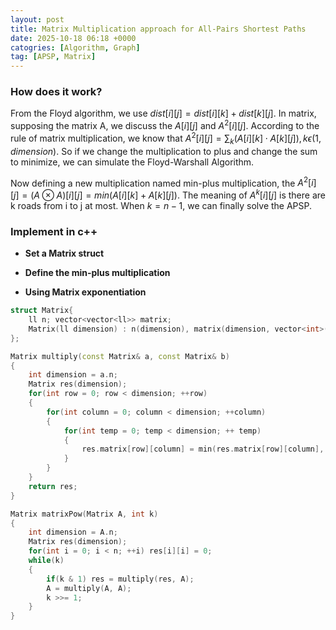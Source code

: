 ```yaml
---
layout: post
title: Matrix Multiplication approach for All-Pairs Shortest Paths
date: 2025-10-18 06:18 +0000
catogries: [Algorithm, Graph]
tag: [APSP, Matrix]
---
```

### **How does it work?**

From the Floyd algorithm, we use $dist[i][j] = dist[i][k] + dist[k][j]$. In matrix, supposing the matrix A, we discuss the $A[i][j]$ and $A^2[i][j]$. According to the rule of matrix multiplication, we know that $A^2[i][j] = \sum_k (A[i][k] \cdot A[k][j]), k ϵ (1,dimension)$. So if we change the multiplication to plus and change the sum to minimize, we can simulate the Floyd-Warshall Algorithm.

Now defining a new multiplication named min-plus multiplication, the $A^2[i][j] = (A⊗A) [i][j] = min (A[i][k] + A[k][j])$. The meaning of $A^k[i][j]$ is there are k roads from i to j at most. When $k = n - 1$, we can finally solve the APSP.

### **Implement in c++**

- **Set a Matrix struct**

- **Define the min-plus multiplication**

- **Using Matrix exponentiation**

```c++
struct Matrix{
    ll n; vector<vector<ll>> matrix;
    Matrix(ll dimension) : n(dimension), matrix(dimension, vector<int>(dimension, INT_MAX)){}
};

Matrix multiply(const Matrix& a, const Matrix& b)
{
    int dimension = a.n;
    Matrix res(dimension);
    for(int row = 0; row < dimension; ++row)
    {
        for(int column = 0; column < dimension; ++column)
        {
            for(int temp = 0; temp < dimension; ++ temp)
            {
                res.matrix[row][column] = min(res.matrix[row][column], a.matrix[row][temp] + b.matrix[temp][column]);
            }
        }
    }
    return res;
}

Matrix matrixPow(Matrix A, int k)
{
    int dimension = A.n;
    Matrix res(dimension);
    for(int i = 0; i < n; ++i) res[i][i] = 0;
    while(k)
    {
        if(k & 1) res = multiply(res, A);
        A = multiply(A, A);
        k >>= 1;
    }
}
```
